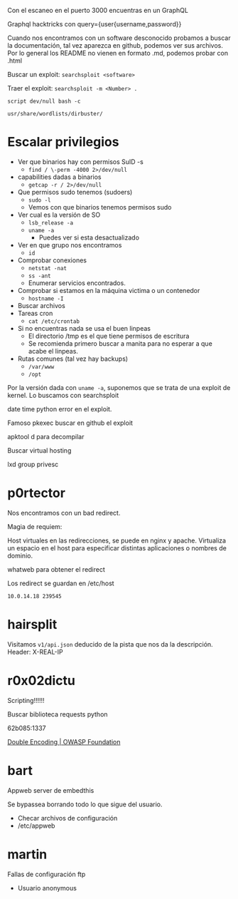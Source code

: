 Con el escaneo en el puerto 3000 encuentras en un GraphQL

Graphql hacktricks con query={user{username,password}}

Cuando nos encontramos con un software desconocido probamos a buscar la documentación, tal vez aparezca en github, podemos ver sus archivos. Por lo general los README no vienen en formato .md, podemos probar con .html

Buscar un exploit: `searchsploit <software>` 

Traer el exploit: `searchsploit -m <Number> .`

`script dev/null bash -c`

`usr/share/wordlists/dirbuster/`

# Escalar privilegios
- Ver que binarios hay con permisos SuID -s
	- `find / \-perm -4000 2>/dev/null`
- capabilities dadas a binarios
	- `getcap -r / 2>/dev/null`
- Que permisos sudo tenemos (sudoers)
	- `sudo -l`
	- Vemos con que binarios tenemos permisos sudo
- Ver cual es la versión de SO
	- `lsb_release -a`
	- `uname -a`
		- Puedes ver si esta desactualizado
- Ver en que grupo nos encontramos
	- `id`
- Comprobar conexiones 
	- `netstat -nat`
	- `ss -ant`
	- Enumerar servicios encontrados.
- Comprobar si estamos en la máquina victima o un contenedor
	- `hostname -I`
- Buscar archivos
- Tareas cron
	- `cat /etc/crontab`
- Si no encuentras nada se usa el buen linpeas
	- El directorio /tmp es el que tiene permisos de escritura
	- Se recomienda primero buscar a manita para no esperar a que acabe el linpeas.
- Rutas comunes (tal vez hay backups)
	- `/var/www`
	- `/opt` 

Por la versión dada con `uname -a`, suponemos que se trata de una exploit de kernel. Lo buscamos con searchsploit

date time python error en el exploit.

Famoso pkexec buscar en github el exploit

apktool d <APK> para decompilar

Buscar virtual hosting 

lxd group privesc

# p0rtector

Nos encontramos con un bad redirect.

Magia de requiem:

Host virtuales en las redirecciones, se puede en nginx y apache.
Virtualiza un espacio en el host para especificar distintas aplicaciones o nombres de dominio.

whatweb para obtener el redirect

Los redirect se guardan en /etc/host 
```
10.0.14.18 239545
```
# hairsplit

Visitamos `v1/api.json` deducido de la pista que nos da la descripción. Header: X-REAL-IP

# r0x02dictu

Scripting!!!!!!

Buscar biblioteca requests python

62b085:1337

[Double Encoding | OWASP Foundation](https://owasp.org/www-community/Double_Encoding)

# bart

Appweb server de embedthis

Se bypassea borrando todo lo que sigue del usuario.

- Checar archivos de configuración
- /etc/appweb

# martin

Fallas de configuración ftp
- Usuario anonymous